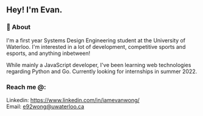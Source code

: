 ## Hey! I'm Evan.


### 🙌 About 

I'm a first year Systems Design Engineering student at the University of Waterloo. I'm interested in a lot of development, competitive sports and esports, and anything inbetween!

While mainly a JavaScript developer, I've been learning web technologies regarding Python and Go. Currently looking for internships in summer 2022.

### Reach me @:
Linkedin: https://www.linkedin.com/in/iamevanwong/
<br>
Email: e92wong@uwaterloo.ca
